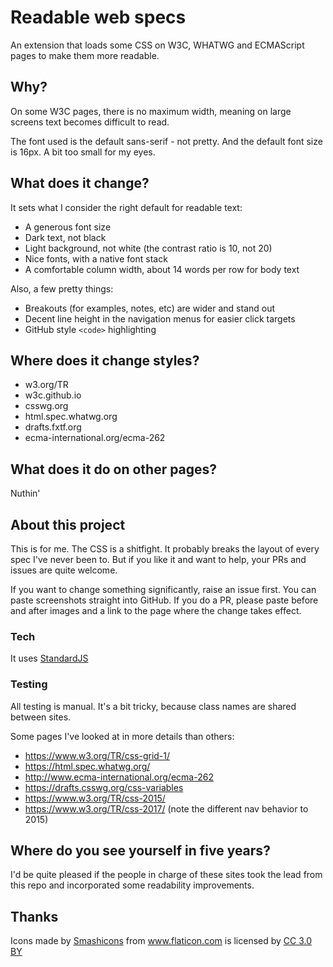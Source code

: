 # Readable web specs
An extension that loads some CSS on W3C, WHATWG and ECMAScript pages to make them more readable.

## Why?
On some W3C pages, there is no maximum width, meaning on large screens text becomes difficult to read.

The font used is the default sans-serif - not pretty. And the default font size is 16px.
A bit too small for my eyes. 

## What does it change?
It sets what I consider the right default for readable text:
- A generous font size
- Dark text, not black
- Light background, not white (the contrast ratio is 10, not 20)
- Nice fonts, with a native font stack
- A comfortable column width, about 14 words per row for body text

Also, a few pretty things:
- Breakouts (for examples, notes, etc) are wider and stand out
- Decent line height in the navigation menus for easier click targets
- GitHub style `<code>` highlighting

## Where does it change styles?
- w3.org/TR
- w3c.github.io
- csswg.org
- html.spec.whatwg.org
- drafts.fxtf.org
- ecma-international.org/ecma-262

## What does it do on other pages?
Nuthin'

## About this project
This is for me. The CSS is a shitfight. It probably breaks the layout of every spec I've never been to.
But if you like it and want to help, your PRs and issues are quite welcome.

If you want to change something significantly, raise an issue first. You can paste
screenshots straight into GitHub. If you do a PR, please paste before and after images and
a link to the page where the change takes effect. 

### Tech
It uses [StandardJS](https://standardjs.com/)

### Testing
All testing is manual. It's a bit tricky, because class names are shared between sites.

Some pages I've looked at in more details than others:
- https://www.w3.org/TR/css-grid-1/
- https://html.spec.whatwg.org/
- http://www.ecma-international.org/ecma-262
- https://drafts.csswg.org/css-variables
- https://www.w3.org/TR/css-2015/
- https://www.w3.org/TR/css-2017/ (note the different nav behavior to 2015)

## Where do you see yourself in five years?
I'd be quite pleased if the people in charge of these sites took the lead from
this repo and incorporated some readability improvements.

## Thanks
<div>Icons made by <a href="https://www.flaticon.com/authors/smashicons" title="Smashicons">Smashicons</a> from <a href="https://www.flaticon.com/" title="Flaticon">www.flaticon.com</a> is licensed by <a href="http://creativecommons.org/licenses/by/3.0/" title="Creative Commons BY 3.0" target="_blank">CC 3.0 BY</a></div>
